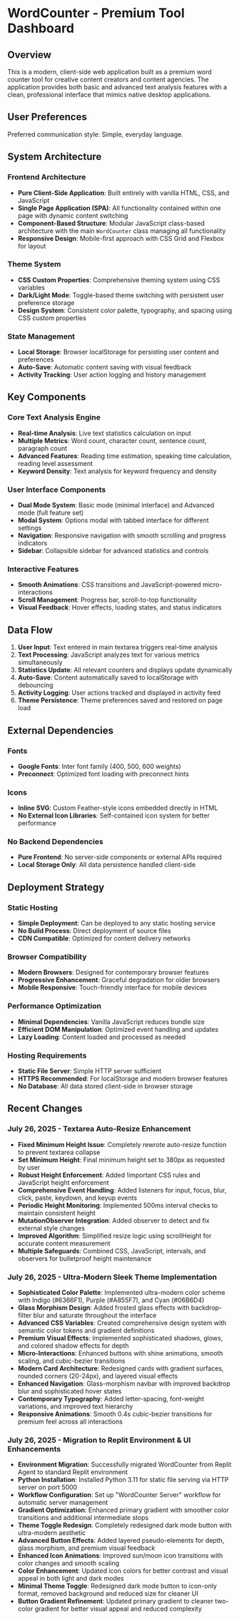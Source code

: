 # WordCounter - Premium Tool Dashboard

## Overview

This is a modern, client-side web application built as a premium word counter tool for creative content creators and content agencies. The application provides both basic and advanced text analysis features with a clean, professional interface that mimics native desktop applications.

## User Preferences

Preferred communication style: Simple, everyday language.

## System Architecture

### Frontend Architecture
- **Pure Client-Side Application**: Built entirely with vanilla HTML, CSS, and JavaScript
- **Single Page Application (SPA)**: All functionality contained within one page with dynamic content switching
- **Component-Based Structure**: Modular JavaScript class-based architecture with the main `WordCounter` class managing all functionality
- **Responsive Design**: Mobile-first approach with CSS Grid and Flexbox for layout

### Theme System
- **CSS Custom Properties**: Comprehensive theming system using CSS variables
- **Dark/Light Mode**: Toggle-based theme switching with persistent user preference storage
- **Design System**: Consistent color palette, typography, and spacing using CSS custom properties

### State Management
- **Local Storage**: Browser localStorage for persisting user content and preferences
- **Auto-Save**: Automatic content saving with visual feedback
- **Activity Tracking**: User action logging and history management

## Key Components

### Core Text Analysis Engine
- **Real-time Analysis**: Live text statistics calculation on input
- **Multiple Metrics**: Word count, character count, sentence count, paragraph count
- **Advanced Features**: Reading time estimation, speaking time calculation, reading level assessment
- **Keyword Density**: Text analysis for keyword frequency and density

### User Interface Components
- **Dual Mode System**: Basic mode (minimal interface) and Advanced mode (full feature set)
- **Modal System**: Options modal with tabbed interface for different settings
- **Navigation**: Responsive navigation with smooth scrolling and progress indicators
- **Sidebar**: Collapsible sidebar for advanced statistics and controls

### Interactive Features
- **Smooth Animations**: CSS transitions and JavaScript-powered micro-interactions
- **Scroll Management**: Progress bar, scroll-to-top functionality
- **Visual Feedback**: Hover effects, loading states, and status indicators

## Data Flow

1. **User Input**: Text entered in main textarea triggers real-time analysis
2. **Text Processing**: JavaScript analyzes text for various metrics simultaneously
3. **Statistics Update**: All relevant counters and displays update dynamically
4. **Auto-Save**: Content automatically saved to localStorage with debouncing
5. **Activity Logging**: User actions tracked and displayed in activity feed
6. **Theme Persistence**: Theme preferences saved and restored on page load

## External Dependencies

### Fonts
- **Google Fonts**: Inter font family (400, 500, 600 weights)
- **Preconnect**: Optimized font loading with preconnect hints

### Icons
- **Inline SVG**: Custom Feather-style icons embedded directly in HTML
- **No External Icon Libraries**: Self-contained icon system for better performance

### No Backend Dependencies
- **Pure Frontend**: No server-side components or external APIs required
- **Local Storage Only**: All data persistence handled client-side

## Deployment Strategy

### Static Hosting
- **Simple Deployment**: Can be deployed to any static hosting service
- **No Build Process**: Direct deployment of source files
- **CDN Compatible**: Optimized for content delivery networks

### Browser Compatibility
- **Modern Browsers**: Designed for contemporary browser features
- **Progressive Enhancement**: Graceful degradation for older browsers
- **Mobile Responsive**: Touch-friendly interface for mobile devices

### Performance Optimization
- **Minimal Dependencies**: Vanilla JavaScript reduces bundle size
- **Efficient DOM Manipulation**: Optimized event handling and updates
- **Lazy Loading**: Content loaded and processed as needed

### Hosting Requirements
- **Static File Server**: Simple HTTP server sufficient
- **HTTPS Recommended**: For localStorage and modern browser features
- **No Database**: All data stored client-side in browser storage

## Recent Changes

### July 26, 2025 - Textarea Auto-Resize Enhancement
- **Fixed Minimum Height Issue**: Completely rewrote auto-resize function to prevent textarea collapse
- **Set Minimum Height**: Final minimum height set to 380px as requested by user
- **Robust Height Enforcement**: Added !important CSS rules and JavaScript height enforcement
- **Comprehensive Event Handling**: Added listeners for input, focus, blur, click, paste, keydown, and keyup events
- **Periodic Height Monitoring**: Implemented 500ms interval checks to maintain consistent height
- **MutationObserver Integration**: Added observer to detect and fix external style changes
- **Improved Algorithm**: Simplified resize logic using scrollHeight for accurate content measurement
- **Multiple Safeguards**: Combined CSS, JavaScript, intervals, and observers for bulletproof height maintenance

### July 26, 2025 - Ultra-Modern Sleek Theme Implementation
- **Sophisticated Color Palette**: Implemented ultra-modern color scheme with Indigo (#6366F1), Purple (#A855F7), and Cyan (#06B6D4)
- **Glass Morphism Design**: Added frosted glass effects with backdrop-filter blur and saturate throughout the interface
- **Advanced CSS Variables**: Created comprehensive design system with semantic color tokens and gradient definitions
- **Premium Visual Effects**: Implemented sophisticated shadows, glows, and colored shadow effects for depth
- **Micro-Interactions**: Enhanced buttons with shine animations, smooth scaling, and cubic-bezier transitions
- **Modern Card Architecture**: Redesigned cards with gradient surfaces, rounded corners (20-24px), and layered visual effects
- **Enhanced Navigation**: Glass-morphism navbar with improved backdrop blur and sophisticated hover states
- **Contemporary Typography**: Added letter-spacing, font-weight variations, and improved text hierarchy
- **Responsive Animations**: Smooth 0.4s cubic-bezier transitions for premium feel across all interactions

### July 26, 2025 - Migration to Replit Environment & UI Enhancements
- **Environment Migration**: Successfully migrated WordCounter from Replit Agent to standard Replit environment
- **Python Installation**: Installed Python 3.11 for static file serving via HTTP server on port 5000
- **Workflow Configuration**: Set up "WordCounter Server" workflow for automatic server management
- **Gradient Optimization**: Enhanced primary gradient with smoother color transitions and additional intermediate stops
- **Theme Toggle Redesign**: Completely redesigned dark mode button with ultra-modern aesthetic
- **Advanced Button Effects**: Added layered pseudo-elements for depth, glass morphism, and premium visual feedback
- **Enhanced Icon Animations**: Improved sun/moon icon transitions with color changes and smooth scaling
- **Color Enhancement**: Updated icon colors for better contrast and visual appeal in both light and dark modes
- **Minimal Theme Toggle**: Redesigned dark mode button to icon-only format, removed background and reduced size for cleaner UI
- **Button Gradient Refinement**: Updated primary gradient to cleaner two-color gradient for better visual appeal and reduced complexity